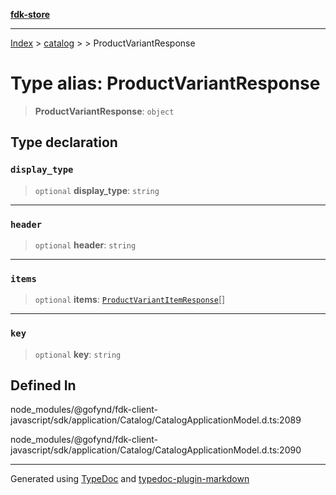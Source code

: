 [**fdk-store**](../../../README.md)
***

[Index](../../../API.md) > [catalog](../../README.md) > [<internal>](../README.md) > ProductVariantResponse

# Type alias: ProductVariantResponse

> **ProductVariantResponse**: `object`

## Type declaration

### `display_type`

> `optional` **display\_type**: `string`

***

### `header`

> `optional` **header**: `string`

***

### `items`

> `optional` **items**: [`ProductVariantItemResponse`](type-alias.ProductVariantItemResponse.md)[]

***

### `key`

> `optional` **key**: `string`

## Defined In

node\_modules/@gofynd/fdk-client-javascript/sdk/application/Catalog/CatalogApplicationModel.d.ts:2089

node\_modules/@gofynd/fdk-client-javascript/sdk/application/Catalog/CatalogApplicationModel.d.ts:2090

***
Generated using [TypeDoc](https://typedoc.org/) and [typedoc-plugin-markdown](https://www.npmjs.com/package/typedoc-plugin-markdown)
